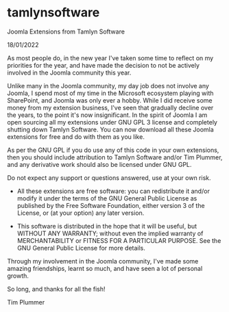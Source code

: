 # tamlynsoftware
Joomla Extensions from Tamlyn Software

18/01/2022

As most people do, in the new year I've taken some time to reflect on my priorities for the year, and have made the decision to not be actively involved in the Joomla community this year.

Unlike many in the Joomla community, my day job does not involve any Joomla, I spend most of my time in the Microsoft ecosystem playing with SharePoint, and Joomla was only ever a hobby. While I did receive some money from my extension business, I've seen that gradually decline over the years, to the point it's now insignificant. In the spirit of Joomla I am open sourcing all my extensions under GNU GPL 3 license and completely shutting down Tamlyn Software. You can now download all these Joomla extensions for free and do with them as you like. 

As per the GNU GPL if you do use any of this code in your own extensions, then you should include attribution to Tamlyn Software and/or Tim Plummer, and any derivative work should also be licensed under GNU GPL.

Do not expect any support or questions answered, use at your own risk.

 *	  All these extensions are free software: you can redistribute it and/or modify it under the terms of the GNU General Public License as published by the Free Software Foundation, either version 3 of the License, or (at your option) any later version.

 *	  This software is distributed in the hope that it will be useful, but WITHOUT ANY WARRANTY; without even the implied warranty of MERCHANTABILITY or FITNESS FOR A PARTICULAR PURPOSE.  See the GNU General Public License for more details.


Through my involvement in the Joomla community, I've made some amazing friendships, learnt so much, and have seen a lot of personal growth.

So long, and thanks for all the fish!

Tim Plummer
